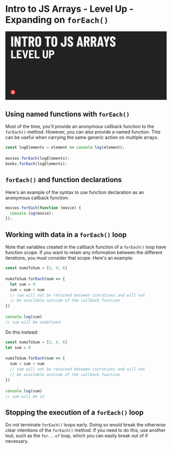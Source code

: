 # Intro to JS Arrays - Level Up - Expanding on `forEach()`

![Hero image](./assets/hero.png)

## Using named functions with `forEach()`

Most of the time, you'll provide an anonymous callback function to the `forEach()` method. However, you can also provide a named function. This can be useful when carrying the same generic action on multiple arrays.

```js
const logElements = element => console.log(element);

movies.forEach(logElements);
books.forEach(logElements);
```

## `forEach()` and function declarations

Here's an example of the syntax to use function declaration as an anonymous callback function:

```js
movies.forEach(function (movie) {
  console.log(movie);
});
```

## Working with data in a `forEach()` loop

Note that variables created in the callback function of a `forEach()` loop have function scope. If you want to retain any information between the different iterations, you must consider that scope. Here's an example:

```js
const numsToSum = [2, 4, 6]

numsToSum.forEach(num => {
  let sum = 0 
  sum = sum + num
  // sum will not be retained between iterations and will not 
  // be available outside of the callback function
})

console.log(sum)
// sum will be undefined
```

Do this instead:

```js
const numsToSum = [2, 4, 6]
let sum = 0 

numsToSum.forEach(num => {
  sum = sum + num
  // sum will not be retained between iterations and will not 
  // be available outside of the callback function
})

console.log(sum)
// sum will be 12
```

## Stopping the execution of a `forEach()` loop

Do not terminate `forEach()` loops early. Doing so would break the otherwise clear intentions of the `forEach()` method. If you need to do this, use another tool, such as the `for...of` loop, which you can easily break out of if necessary.
